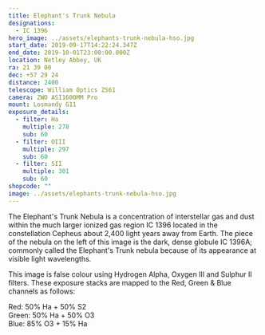```yaml
---
title: Elephant's Trunk Nebula
designations:
  - IC 1396
hero_image: ../assets/elephants-trunk-nebula-hso.jpg
start_date: 2019-09-17T14:22:24.347Z
end_date: 2019-10-01T23:00:00.000Z
location: Netley Abbey, UK
ra: 21 39 00
dec: +57 29 24
distance: 2400
telescope: William Optics ZS61
camera: ZWO ASI1600MM Pro
mount: Losmandy G11
exposure_details:
  - filter: Ha
    multiple: 278
    sub: 60
  - filter: OIII
    multiple: 297
    sub: 60
  - filter: SII
    multiple: 301
    sub: 60
shopcode: ""
image: ../assets/elephants-trunk-nebula-hso.jpg
---
```

The Elephant's Trunk Nebula is a concentration of interstellar gas and dust within the much larger ionized gas region IC 1396 located in the constellation Cepheus about 2,400 light years away from Earth. The piece of the nebula on the left of this image is the dark, dense globule IC 1396A; commonly called the Elephant's Trunk nebula because of its appearance at visible light wavelengths.

This image is false colour using Hydrogen Alpha, Oxygen III and Sulphur II filters. These exposure stacks are mapped to the Red, Green & Blue channels as follows:

Red: 50% Ha + 50% S2  
Green: 50% Ha + 50% O3  
Blue: 85% O3 + 15% Ha